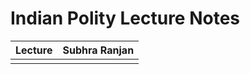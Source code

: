 # Indian Polity Lecture Notes
| Lecture | Subhra Ranjan |
| ------- | ------------- |
|         |               |